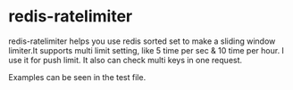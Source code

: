 # redis-ratelimiter

redis-ratelimiter helps you use redis sorted set to make a sliding window limiter.It supports multi limit setting, like 5 time per sec & 10 time per hour. I use it for push limit. It also can check multi keys in one request.

Examples can be seen in the test file.